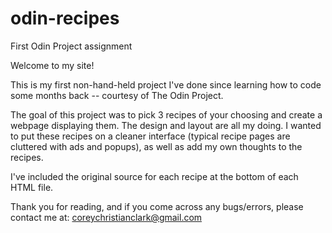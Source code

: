 # odin-recipes
First Odin Project assignment


Welcome to my site!

This is my first non-hand-held project I've done since learning how to code some months back -- courtesy of The Odin Project.

The goal of this project was to pick 3 recipes of your choosing and create a webpage displaying them. The design and layout are all my doing. I wanted to put these recipes on a cleaner interface (typical recipe pages are cluttered with ads and popups), as well as add my own thoughts to the recipes.

I've included the original source for each recipe at the bottom of each HTML file.

Thank you for reading, and if you come across any bugs/errors, please contact me at:
coreychristianclark@gmail.com
